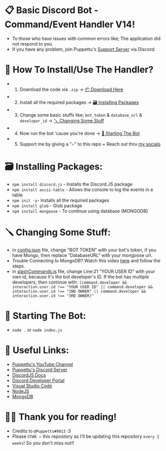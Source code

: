 # 📋 Basic Discord Bot - Command/Event Handler V14!
- To those who have issues with common errors like; The application did not respond to you.
- If you have any problem, join Puppettu's [Support Server](https://discord.gg/85vFksTpX7) via Discord: 

# 🤖 How To Install/Use The Handler?

- 1. Download the code via `.zip` -> [📦 Download Here](https://github.com/Puppettu/DiscordJS-Command-and-Event-Handler-V14/archive/refs/heads/main.zip)
- 2. Install all the required packages -> [🗃️ Installing Packages](https://github.com/Puppettu/DiscordJS-Command-and-Event-Handler-V14#%EF%B8%8F-installing-packages)
- 3. Change some basic stuffs like; `bot_token` & `database_url` & `developer_id` -> [🪛 Changing Some Stuff](https://github.com/Puppettu/DiscordJS-Command-and-Event-Handler-V14#-changing-some-stuff)
- 4. Now run the bot 'cause you're done -> [👾 Starting The Bot](https://github.com/Puppettu/DiscordJS-Command-and-Event-Handler-V14#-starting-the-bot)
- 5. Support me by giving a "`⭐`" to this repo + Reach out thru [my socials](https://github.com/Puppettu/DiscordJS-Command-and-Event-Handler-V14#-useful-links)

# 🗃️ Installing Packages:
- `npm install discord.js` - Installs the Discord.JS package
- `npm install ascii-table` - Allows the console to log the events in a table
- `npm init -y`- Installs all the required packages
- `npm install glob` - Glob package
- `npm install mongoose` - To continue using database (MONGODB)

# 🪛 Changing Some Stuff:
- in [config.json](https://github.com/Puppettu/DiscordJS-Command-and-Event-Handler-V14/config.json) file, change "BOT TOKEN" with your bot's token, if you have Mongo, then replace "DatabaseURL" with your mongoose url.
- Trouble Connecting to MongoDB? Watch this video [here](https://www.youtube.com/watch?v=BEkyfqlbVRw) and follow the steps.
- in [slashCommands.js](https://github.com/Puppettu/DiscordJS-Command-and-Event-Handler-V14/Events/Interactions/slashCommands.js) file, change Line:21 "YOUR USER ID" with your own id, because it's the bot developer's ID. If the bot has multiple developers, then continue with: `(command.developer && interaction.user.id !== "YOUR USER ID" || command.developer && interaction.user.id !== "2ND OWNER" || command.developer && interaction.user.id !== "3RD OWNER)"`

# 👾 Starting The Bot:
- `node .` or `node index.js`

# 🔗 Useful Links:
- [Puppettu's YouTube Channel](https://www.youtube.com/channel/UCR93KA0vxdmXKhY-RDPrwbg)
- [Puppettu's Discord Server](https://discord.gg/85vFksTpX7)
- [DiscordJS Docs](https://discord.js.org/#/docs/discord.js/main/general/welcome)
- [Discord Developer Portal](https://discord.com/developers/applications)
- [Visual Studio Code](https://code.visualstudio.com)
- [NodeJS](https://nodejs.org)
- [MongoDB](https://www.mongodb.com)

# 🤝🏻 Thank you for reading!
- Credits to `@Puppettu#9013` :3
- Please `STAR ⭐` this repository as I'll be updating this repository `every 2 weeks`! So you don't miss out!!
